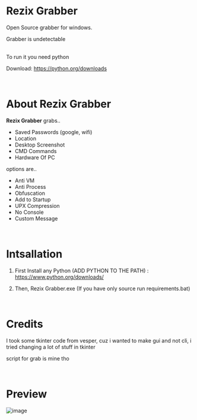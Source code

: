 # <strong>Rezix Grabber</strong>
Open Source grabber for windows.

Grabber is undetectable

<br>
To run it you need python

Download: https://python.org/downloads

<br>

# About <strong>Rezix Grabber</strong>
<strong>Rezix Grabber</strong> grabs..
- Saved Passwords (google, wifi)
- Location
- Desktop Screenshot
- CMD Commands
- Hardware Of PC

options are..
- Anti VM
- Anti Process
- Obfuscation
- Add to Startup
- UPX Compression
- No Console
- Custom Message

<br>

# Intsallation
1. First Install any Python (ADD PYTHON TO THE PATH) : https://www.python.org/downloads/

2. Then, Rezix Grabber.exe (If you have only source run requirements.bat)

<br>

# Credits
I took some tkinter code from vesper, cuz i wanted to make gui and not cli, i tried changing a lot of stuff in tkinter

script for grab is mine tho

<br>

# Preview
![image](https://cdn.discordapp.com/attachments/1043631306178822266/1043669120769589379/image.png)


